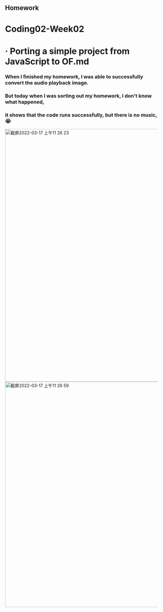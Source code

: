 ## Homework
# Coding02-Week02
# · Porting a simple project from JavaScript to OF.md

### When I finished my homework, I was able to successfully convert the audio playback image.
### But today when I was sorting out my homework, I don't know what happened, 
### it shows that the code runs successfully, but there is no music, 😭
<img width="832" alt="截屏2022-03-17 上午11 26 23" src="https://user-images.githubusercontent.com/92034503/158799365-c8da599b-63aa-48aa-bdb4-f07efdbbab94.png">
<img width="742" alt="截屏2022-03-17 上午11 26 59" src="https://user-images.githubusercontent.com/92034503/158799367-e37facf9-b328-4d06-8b01-40489266388a.png">
